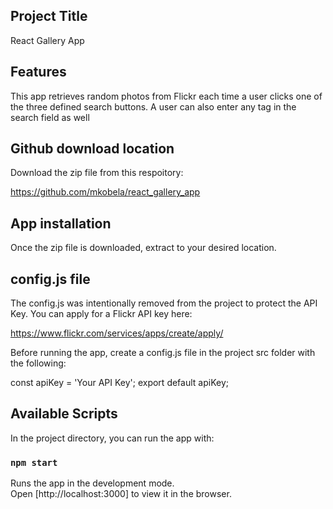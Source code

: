 ## Project Title
React Gallery App

## Features
This app retrieves random photos from Flickr each time a user clicks one of the three defined search buttons.
A user can also enter any tag in the search field as well

## Github download location

Download the zip file from this respoitory:

https://github.com/mkobela/react_gallery_app

## App installation

Once the zip file is downloaded, extract to your desired location.

## config.js file
The config.js was intentionally removed from the project to protect the API Key. You can apply
for a Flickr API key here:

https://www.flickr.com/services/apps/create/apply/

Before running the app, create a config.js file in the project src folder with the following:

const apiKey = 'Your API Key';
export default apiKey;

## Available Scripts

In the project directory, you can run the app with:

### `npm start`

Runs the app in the development mode.\
Open [http://localhost:3000] to view it in the browser.

